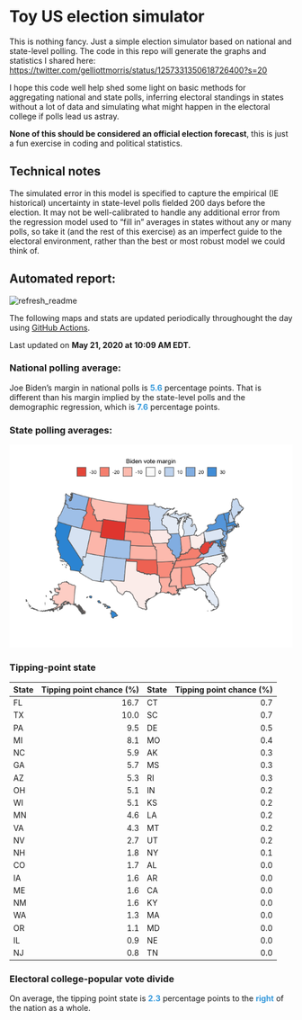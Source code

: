 Toy US election simulator
================

This is nothing fancy. Just a simple election simulator based on
national and state-level polling. The code in this repo will generate
the graphs and statistics I shared here:
<https://twitter.com/gelliottmorris/status/1257331350618726400?s=20>

I hope this code well help shed some light on basic methods for
aggregating national and state polls, inferring electoral standings in
states without a lot of data and simulating what might happen in the
electoral college if polls lead us astray.

**None of this should be considered an official election forecast**,
this is just a fun exercise in coding and political statistics.

## Technical notes

The simulated error in this model is specified to capture the empirical
(IE historical) uncertainty in state-level polls fielded 200 days before
the election. It may not be well-calibrated to handle any additional
error from the regression model used to “fill in” averages in states
without any or many polls, so take it (and the rest of this exercise) as
an imperfect guide to the electoral environment, rather than the best or
most robust model we could think of.

## Automated report:

![refresh\_readme](https://github.com/elliottmorris/toy-us-election-simulator/workflows/refresh_readme/badge.svg)

The following maps and stats are updated periodically throughought the
day using [GitHub Actions](https://github.com/features/actions).

Last updated on **May 21, 2020 at 10:09 AM EDT.**

### National polling average:

Joe Biden’s margin in national polls is
**<span style="color: #3498DB;">5.6</span>** percentage points. That is
different than his margin implied by the state-level polls and the
demographic regression, which is
**<span style="color: #3498DB;">7.6</span>** percentage points.

### State polling averages:

![](README_files/figure-gfm/unnamed-chunk-2-1.png)<!-- -->

### Tipping-point state

| State | Tipping point chance (%) | State | Tipping point chance (%) |
| :---- | -----------------------: | :---- | -----------------------: |
| FL    |                     16.7 | CT    |                      0.7 |
| TX    |                     10.0 | SC    |                      0.7 |
| PA    |                      9.5 | DE    |                      0.5 |
| MI    |                      8.1 | MO    |                      0.4 |
| NC    |                      5.9 | AK    |                      0.3 |
| GA    |                      5.7 | MS    |                      0.3 |
| AZ    |                      5.3 | RI    |                      0.3 |
| OH    |                      5.1 | IN    |                      0.2 |
| WI    |                      5.1 | KS    |                      0.2 |
| MN    |                      4.6 | LA    |                      0.2 |
| VA    |                      4.3 | MT    |                      0.2 |
| NV    |                      2.7 | UT    |                      0.2 |
| NH    |                      1.8 | NY    |                      0.1 |
| CO    |                      1.7 | AL    |                      0.0 |
| IA    |                      1.6 | AR    |                      0.0 |
| ME    |                      1.6 | CA    |                      0.0 |
| NM    |                      1.6 | KY    |                      0.0 |
| WA    |                      1.3 | MA    |                      0.0 |
| OR    |                      1.1 | MD    |                      0.0 |
| IL    |                      0.9 | NE    |                      0.0 |
| NJ    |                      0.8 | TN    |                      0.0 |

### Electoral college-popular vote divide

On average, the tipping point state is
**<span style="color: #3498DB;">2.3</span>** percentage points to the
**<span style="color: #3498DB;">right</span>** of the nation as a whole.
